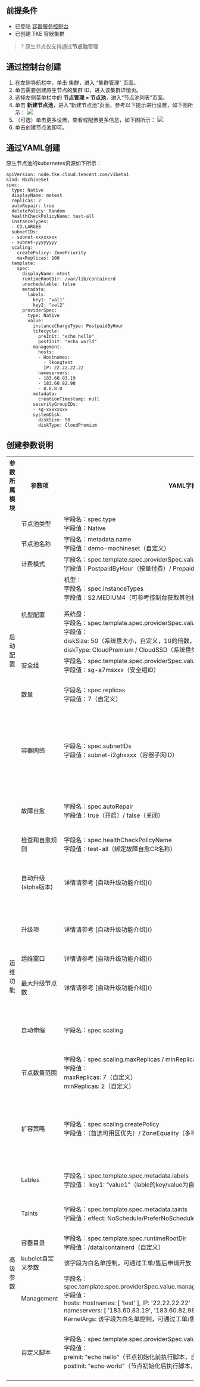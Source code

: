 ## 前提条件
- 已登陆 [容器服务控制台]()
- 已创建 TKE 容器集群


>? 原生节点仅支持通过**节点池**管理
## 通过控制台创建
1. 在左侧导航栏中，单击 集群，进入 “集群管理” 页面。
2. 单击需要创建原生节点的集群 ID，进入该集群详情页。
3. 选择左侧菜单栏中的 **节点管理 > 节点池**，进入“节点池列表”页面。
4. 单击 **新建节点池**，进入“新建节点池”页面，参考以下提示进行设置，如下图所示：
![](https://qcloudimg.tencent-cloud.cn/raw/5cd0813d16876e73caea71170f87d801.png)
5. （可选）单击更多设置，查看或配置更多信息，如下图所示：
![](https://qcloudimg.tencent-cloud.cn/raw/10b2869b5051d7e626caa7853ece7ca2.png)
6. 单击创建节点池即可。



## 通过YAML创建
原生节点池的kubernetes资源如下所示：

```
apiVersion: node.tke.cloud.tencent.com/v1beta1
kind: MachineSet
spec:
  type: Native
  displayName: mstest
  replicas: 2
  autoRepair: true
  deletePolicy: Random
  healthCheckPolicyName: test-all
  instanceTypes:
  - C3.LARGE8
  subnetIDs:
  - subnet-xxxxxxxx
  - subnet-yyyyyyyy
  scaling:
    createPolicy: ZonePriority
    maxReplicas: 100
  template:
    spec:
      displayName: mtest
      runtimeRootDir: /var/lib/containerd
      unschedulable: false
      metadata:
        labels:
          key1: "val1"
          key2: "val2"
      providerSpec:
        type: Native
        value:
          instanceChargeType: PostpaidByHour
          lifecycle:
            preInit: "echo hello"
            postInit: "echo world"
          management:
            hosts:
            - Hostnames:
              - lkongtest
              IP: 22.22.22.22
            nameservers:
            - 183.60.83.19
            - 183.60.82.98
            - 8.8.8.8
          metadata:
            creationTimestamp: null
          securityGroupIDs:
          - sg-xxxxxxxx
          systemDisk:
            diskSize: 50
            diskType: CloudPremium
```


## 创建参数说明

<table class="table-striped">
<tbody>
	<tr>
		<th>参数所属模块</th>
		<th>参数项</th>
		<th>YAML字段</th>
		<th>说明</th>
	</tr>
		<tr>
		<td rowspan="7">启动配置</td>
		<td>节点池类型</td>
		<td>字段名：spec.type<br>字段值：Native</td>
		<td>Native 代表【原生节点池】</td>
	</tr>
	<tr>
		<td>节点池名称</td>
		<td>字段名：metadata.name<br>字段值：demo-machineset（自定义）</td>
		<td>自定义，可根据业务需求等信息进行命名，方便后续资源管理。</td>
	</tr>
	<tr>
		<td>计费模式</td>
		<td>字段名：spec.template.spec.providerSpec.value.instanceChargeType<br>字段值：PostpaidByHour（按量付费）/ PrepaidCharge（包年包月）</td>
		<td>提供 按量计费、包年包月 两种计费模式，请根据实际需求进行选择。 </td>
	</tr>
	<tr>
		<td>机型配置</td>
		<td>机型：<br>字段名：spec.instanceTypes<br>字段值：S2.MEDIUM4（可参考控制台获取其他机型规格）<br><br>系统盘：<br>字段名：spec.template.spec.providerSpec.value.systemDisk.diskSize/diskType<br>字段值：<br>diskSize: 50（系统盘大小，自定义，10的倍数，最小为50G）
<br>diskType: CloudPremium / CloudSSD（系统盘类型，支持高性能 / SSD）
</td>
		<td>单击 请选择机型，在右侧弹出的“机型配置”窗口中参考以下信息按需选择：<br>可用区：该选项用于过滤所选可用区下可用的实例类型；<br>机型：支持通过 CPU 核数、内存大小及实例类型进行筛选；<br>系统盘：存储控制、调度节点运行的系统集合，建大小设置 > 100GB；</td>
	</tr>
	<tr>
		<td>安全组</td>
		<td>字段名：spec.template.spec.providerSpec.value.securityGroupIDs<br>字段值：sg-a7msxxx（安全组ID）</td>
		<td>默认为创建集群时所设置的安全组，可根据实际需要进行更换或添加。</td>
	</tr>
	<tr>
		<td>数量</td>
		<td>字段名：spec.replicas<br>字段值：7（自定义）</td>
		<td>对应节点池内维护的期望节点数量，请根据实际需求进行设置。<br>举例：此处数量填写为5，则节点池将创建5台节点维护。</td>
	</tr>
	<tr>
		<td>容器网络</td>
		<td>字段名：spec.subnetIDs<br>字段值：subnet-i2ghxxxx（容器子网ID）</td>
		<td>请根据实际需求选择合适的可用子网。<br>1、当您手动调节节点数量时，系统将按照子网列表顺序来尝试创建节点，如果顺序靠前的子网可以创建成功，则总在该子网创建；<br>2、若节点池开启了自动伸缩，将根据您配置的 扩容策略 选择合适的子网进行创建节点。</td>
	</tr>
    <tr>
    <td rowspan="9">运维功能</td>
    <td>故障自愈</td>
    <td>字段名：spec.autoRepair<br>字段值：true（开启）/ false（关闭）</td>
    <td>可选项，推荐开启。<br>该功能可实时检测原生节点上的各种异常情况并提供一定的自愈手段，包含：OS、Runtime、kubelet异常等，更多功能了解请参考 [故障检查与自愈]()</td>
  </tr>
	<tr>
		<td>检查和自愈规则</td>
		<td>字段名：spec.healthCheckPolicyName<br>字段值：test-all（绑定故障自愈CR名称）</td>
		<td>您可为当前节点池选择不同的故障自愈规则，每个节点池支持绑定一个规则。</td>
	</tr>
	<tr>
		<td>自动升级 (alpha版本)</td>
		<td>详情请参考 [自动升级功能介绍]()</td>
		<td>可选项，该功能目前内测中。<br>平台支持在运维窗口内提供自动升级功能来简化繁琐的版本运维操作，升级项包含：Kuberbetes、运行时、操作系统内核版本上的迭代和维护，并结合腾讯安全情报及时更新安全漏洞。</td>
	</tr>
	<tr>
		<td>升级项</td>
		<td>详情请参考 [自动升级功能介绍]()</td>
		<td>系统将根据您选择的升级项进行版本维护，不同升级项对应单独的升级包，版本升级前将至少提前一周在控制台和文档提供版本更新说明。</td>
	</tr>
	<tr>
		<td>运维窗口</td>
		<td>详情请参考 [自动升级功能介绍]()</td>
		<td>系统将在您设置的运维窗口内进行自动升级；</td>
	</tr>
	<tr>
		<td>最大升级节点数</td>
		<td>详情请参考 [自动升级功能介绍]()</td>
		<td>在运维时间窗口内，第一批升级的节点数为1，后续可升级节点数以2的幂数进行增长，可同时升级的节点数目不会超过您设置的最大升级节点数</td>
	</tr>
	<tr>
		<td>自动伸缩</td>
		<td>字段名：spec.scaling</td>
		<td>开启后 CA 组件对该类节点池进行自动伸缩<br>备注：原生节点的自动伸缩功能由容器平台自研实现，普通节点的自动伸缩功能依赖云产品 弹性伸缩。</td>
	</tr>
	<tr>
		<td>节点数量范围</td>
		<td>字段名：spec.scaling.maxReplicas / minReplicas<br>字段值：<br>maxReplicas: 7（自定义）<br>minReplicas: 2（自定义）</td>
		<td>节点池内的节点数量受限于该范围内的最小值/最大值，若节点池开启了自动伸缩，原生节点数量将在设定的范围内自动调节。</td>
	</tr>
	<tr>
		<td>扩容策略</td>
		<td>字段名：spec.scaling.createPolicy<br>字段值：（首选可用区优先）/ ZoneEquality（多可用区打散）</td>
		<td>1、首选可用区优先：弹性伸缩会在您首选的可用区优先执行扩缩容。若首选可用区无法扩缩容，才会在其他可用区进行扩缩容。
<br>2、多可用区打散：在伸缩组指定的多可用区（即指定多个子网）之间尽最大努力均匀分配节点实例。只有配置了多个子网时该策略才能生效。</td>
	</tr>
    <tr>
    <td rowspan="6">高级参数</td>
    <td>Lables</td>
    <td>字段名：spec.template.spec.metadata.labels<br>字段值： key1: “value1”（lable的key/value为自定义）</td>
    <td>节点属性，方便对节点进行筛选和管理，该节点池下所创建的节点均将自动增加设置的 Label。</td>
  </tr>
	<tr>
		<td>Taints</td>
		<td>字段名：spec.template.spec.metadata.taints<br>字段值：effect: NoSchedule/PreferNoSchedule/NoExecute（填写taints类型）</td>
		<td>节点属性，通常与 Tolerations 配合使用，确保不符合条件的 Pod 不能调度到该节点上，该节点池下所创建的节点均将自动增加设置的 Taints。</td>
	</tr>
	<tr>
		<td>容器目录</td>
		<td>字段名：spec.template.spec.runtimeRootDir<br>字段值：/data/containerd（自定义）</td>
		<td>勾选即可设置容器和镜像存储目录，例如 /var/lib/</td>
	</tr>
	<tr>
		<td>kubelet自定义参数</td>
		<td>该字段为白名单控制，可通过工单/售后申请开放</td>
		<td>白名单控制，支持配置 kubelet常见参数</td>
	</tr>
	<tr>
		<td>Management</td>
		<td>字段名：spec.template.spec.providerSpec.value.management.hosts/nameservers/KernelArgs<br>字段值：<br>hosts: Hostnames: [ 'test' ], IP: '22.22.22.22'<br>nameservers: [ '183.60.83.19', '183.60.82.98']<br>KernelArgs: 该字段为白名单控制，可通过工单/售后申请开放<br></td>
		<td>支持配置 Nameservers\Hosts\KernelArgs类型参数，详情请参考 [Management参数介绍]() </td>
	</tr>
	<tr>
		<td>自定义脚本</td>
		<td>字段名：spec.template.spec.providerSpec.value.lifecycle.preInit/postInit<br>字段值：<br>preInit: "echo hello"（节点初始化前执行脚本，自定义）<br>postInit: "echo world"（节点初始化后执行脚本，自定义）</td>
		<td>指定自定义数据来配置节点，提供 节点初始化前 / 节点初始化后 两个设置阶段。需确保脚本的可重入及重试逻辑，脚本及其生成的日志文件可在节点的 /usr/local/qcloud/tke/userscript 路径查看。</td>
	</tr>
	</tbody>
</table>


